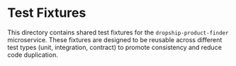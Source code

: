 # Test Fixtures

This directory contains shared test fixtures for the `dropship-product-finder` microservice. These fixtures are designed to be reusable across different test types (unit, integration, contract) to promote consistency and reduce code duplication.
